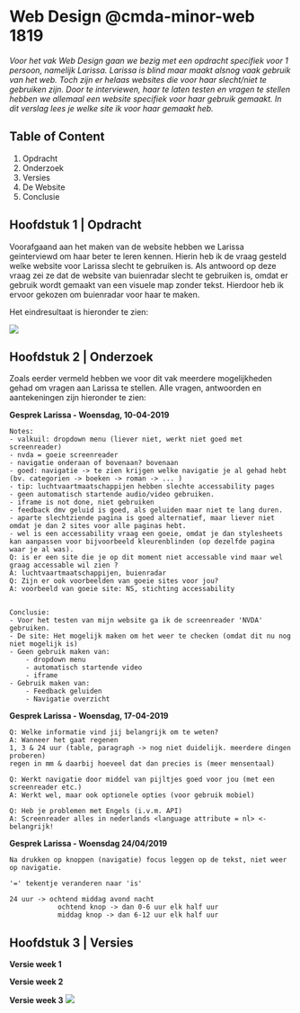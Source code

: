 # Web Design @cmda-minor-web 1819

_Voor het vak Web Design gaan we bezig met een opdracht specifiek voor 1 persoon, namelijk Larissa. Larissa is blind maar maakt alsnog vaak gebruik van het web. Toch zijn er helaas websites die voor haar slecht/niet te gebruiken zijn. Door te interviewen, haar te laten testen en vragen te stellen hebben we allemaal een website specifiek voor haar gebruik gemaakt. In dit verslag lees je welke site ik voor haar gemaakt heb._

## Table of Content
1. Opdracht
2. Onderzoek
3. Versies
4. De Website
5. Conclusie
   
## Hoofdstuk 1 | Opdracht
Voorafgaand aan het maken van de website hebben we Larissa geinterviewd om haar beter te leren kennen. Hierin heb ik de vraag gesteld welke website voor Larissa slecht te gebruiken is. Als antwoord op deze vraag zei ze dat de website van buienradar slecht te gebruiken is, omdat er gebruik wordt gemaakt van een visuele map zonder tekst. Hierdoor heb ik ervoor gekozen om buienradar voor haar te maken.

Het eindresultaat is hieronder te zien:

<img src="https://i.ibb.co/Dk95kvF/image.png">


## Hoofdstuk 2 | Onderzoek
Zoals eerder vermeld hebben we voor dit vak meerdere mogelijkheden gehad om vragen aan Larissa te stellen. Alle vragen, antwoorden en aantekeningen zijn hieronder te zien:

**Gesprek Larissa - Woensdag, 10-04-2019**
```
Notes:
- valkuil: dropdown menu (liever niet, werkt niet goed met screenreader)
- nvda = goeie screenreader 
- navigatie onderaan of bovenaan? bovenaan
- goed: navigatie -> te zien krijgen welke navigatie je al gehad hebt (bv. categorien -> boeken -> roman -> ... )
- tip: luchtvaartmaatschappijen hebben slechte accessability pages 
- geen automatisch startende audio/video gebruiken. 
- iframe is not done, niet gebruiken
- feedback dmv geluid is goed, als geluiden maar niet te lang duren.
- aparte slechtziende pagina is goed alternatief, maar liever niet omdat je dan 2 sites voor alle paginas hebt.
- wel is een accessability vraag een goeie, omdat je dan stylesheets kan aanpassen voor bijvoorbeeld kleurenblinden (op dezelfde pagina waar je al was).
Q: is er een site die je op dit moment niet accessable vind maar wel graag accessable wil zien ?
A: luchtvaartmaatschappijen, buienradar 
Q: Zijn er ook voorbeelden van goeie sites voor jou?
A: voorbeeld van goeie site: NS, stichting accessability	


Conclusie: 
- Voor het testen van mijn website ga ik de screenreader 'NVDA' gebruiken.
- De site: Het mogelijk maken om het weer te checken (omdat dit nu nog niet mogelijk is)
- Geen gebruik maken van: 
	- dropdown menu
	- automatisch startende video
	- iframe
- Gebruik maken van:
	- Feedback geluiden
	- Navigatie overzicht
```

**Gesprek Larissa - Woensdag, 17-04-2019**
```
Q: Welke informatie vind jij belangrijk om te weten? 
A: Wanneer het gaat regenen
1, 3 & 24 uur (table, paragraph -> nog niet duidelijk. meerdere dingen proberen)
regen in mm & daarbij hoeveel dat dan precies is (meer mensentaal)

Q: Werkt navigatie door middel van pijltjes goed voor jou (met een screenreader etc.)
A: Werkt wel, maar ook optionele opties (voor gebruik mobiel)

Q: Heb je problemen met Engels (i.v.m. API)
A: Screenreader alles in nederlands <language attribute = nl> <- belangrijk!
```

**Gesprek Larissa - Woensdag 24/04/2019**
```
Na drukken op knoppen (navigatie) focus leggen op de tekst, niet weer op navigatie.

'=' tekentje veranderen naar 'is'

24 uur -> ochtend middag avond nacht
			ochtend knop -> dan 0-6 uur elk half uur
			middag knop -> dan 6-12 uur elk half uur
```

## Hoofdstuk 3 | Versies
**Versie week 1**


**Versie week 2**


**Versie week 3**
<img src="https://i.ibb.co/Dk95kvF/image.png">


